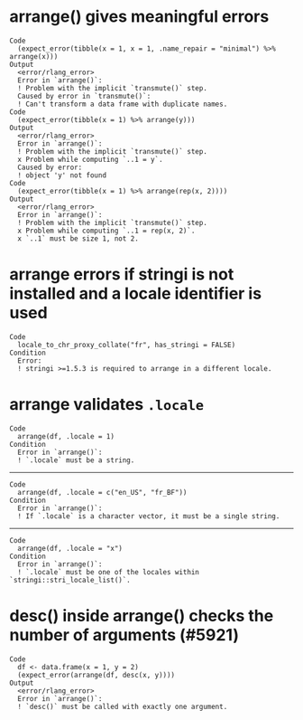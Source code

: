 # arrange() gives meaningful errors

    Code
      (expect_error(tibble(x = 1, x = 1, .name_repair = "minimal") %>% arrange(x)))
    Output
      <error/rlang_error>
      Error in `arrange()`:
      ! Problem with the implicit `transmute()` step.
      Caused by error in `transmute()`:
      ! Can't transform a data frame with duplicate names.
    Code
      (expect_error(tibble(x = 1) %>% arrange(y)))
    Output
      <error/rlang_error>
      Error in `arrange()`:
      ! Problem with the implicit `transmute()` step.
      x Problem while computing `..1 = y`.
      Caused by error:
      ! object 'y' not found
    Code
      (expect_error(tibble(x = 1) %>% arrange(rep(x, 2))))
    Output
      <error/rlang_error>
      Error in `arrange()`:
      ! Problem with the implicit `transmute()` step.
      x Problem while computing `..1 = rep(x, 2)`.
      x `..1` must be size 1, not 2.

# arrange errors if stringi is not installed and a locale identifier is used

    Code
      locale_to_chr_proxy_collate("fr", has_stringi = FALSE)
    Condition
      Error:
      ! stringi >=1.5.3 is required to arrange in a different locale.

# arrange validates `.locale`

    Code
      arrange(df, .locale = 1)
    Condition
      Error in `arrange()`:
      ! `.locale` must be a string.

---

    Code
      arrange(df, .locale = c("en_US", "fr_BF"))
    Condition
      Error in `arrange()`:
      ! If `.locale` is a character vector, it must be a single string.

---

    Code
      arrange(df, .locale = "x")
    Condition
      Error in `arrange()`:
      ! `.locale` must be one of the locales within `stringi::stri_locale_list()`.

# desc() inside arrange() checks the number of arguments (#5921)

    Code
      df <- data.frame(x = 1, y = 2)
      (expect_error(arrange(df, desc(x, y))))
    Output
      <error/rlang_error>
      Error in `arrange()`:
      ! `desc()` must be called with exactly one argument.

